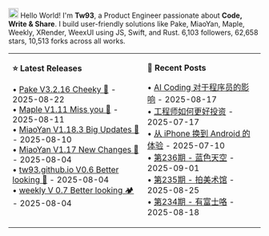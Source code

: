 <img src='https://x.tw93.fun/images/hi.gif' alt='Hi' width="20"/> Hello World! I'm **Tw93**, a Product Engineer passionate about **Code, Write & Share**. I build user-friendly solutions like Pake, MiaoYan, Maple, Weekly, XRender, WeexUI using JS, Swift, and Rust. <!-- github_stats starts -->6,103 followers, 62,658 stars, 10,513 forks<!-- github_stats ends --> across all works.

<table width="1200px" cellspacing="0" cellpadding="0">
<tr>
<td width="600px" valign="top">

**⭐ Latest Releases**

<!-- recent_releases starts -->
• [Pake V3.2.16 Cheeky 🐝](https://github.com/tw93/Pake/releases/tag/V3.2.16) - 2025-08-22<br>• [Maple V1.11 Miss you 🍇](https://github.com/tw93/Maple/releases/tag/V1.11) - 2025-08-11<br>• [MiaoYan V1.18.3  Big Updates 🎉](https://github.com/tw93/MiaoYan/releases/tag/V1.18.3) - 2025-08-10<br>• [MiaoYan V1.17 New Changes 🎉](https://github.com/tw93/MiaoYan/releases/tag/V1.17.0) - 2025-08-04<br>• [tw93.github.io V0.6 Better looking 🍓](https://github.com/tw93/tw93.github.io/releases/tag/V0.6.0) - 2025-08-04<br>• [weekly V 0.7 Better looking 🏕️](https://github.com/tw93/weekly/releases/tag/V0.7.0) - 2025-08-04
<!-- recent_releases ends -->
</td>
<td width="600px" valign="top">

**📝 Recent Posts**

<!-- blog starts -->
• [AI Coding 对于程序员的影响](https://tw93.fun/2025-08-17/ai-coding.html) - 2025-08-17<br>• [工程师如何更好投资](https://tw93.fun/2025-07-17/money.html) - 2025-07-17<br>• [从 iPhone 换到 Android 的体验](https://tw93.fun/2025-07-10/android.html) - 2025-07-10<br>• [第236期 - 蓝色天空](https://weekly.tw93.fun/posts/236-%E8%93%9D%E8%89%B2%E5%A4%A9%E7%A9%BA/) - 2025-09-01<br>• [第235期 - 拍美术馆](https://weekly.tw93.fun/posts/235-%E6%8B%8D%E7%BE%8E%E6%9C%AF%E9%A6%86/) - 2025-08-25<br>• [第234期 - 有富士咯](https://weekly.tw93.fun/posts/234-%E6%9C%89%E5%AF%8C%E5%A3%AB%E5%92%AF/) - 2025-08-18
<!-- blog ends -->
</td>
</tr>
</table>

